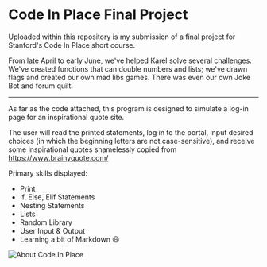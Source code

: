 # Code In Place Final Project

Uploaded within this repository is my submission of a final project for Stanford's Code In Place short course.

From late April to early June, we've helped Karel solve several challenges. We've created functions that can double numbers and lists; we've drawn flags and created our own mad libs games. 
There was even our own Joke Bot and forum quilt. 

------

As far as the code attached, this program is designed to simulate a log-in page for an inspirational quote site. 

The user will read the printed statements, log in to the portal, input desired choices (in which the beginning letters are not case-sensitive), and receive some inspirational quotes shamelessly copied from https://www.brainyquote.com/

Primary skills displayed: 

- Print
- If, Else, Elif Statements
- Nesting Statements
- Lists
- Random Library
- User Input & Output
- Learning a bit of Markdown :smiley:


![About Code In Place](https://github.com/JodieMullins/cip/assets/131491284/564f4e5a-29fe-44ad-bb77-050e41f9c957)
